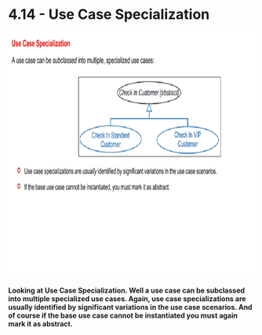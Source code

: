 # 4.14 - Use Case Specialization

<img src="/images/04_14_01.jpg" width="800" height="500">


**Looking at Use Case Specialization. Well a use case can be subclassed into multiple specialized use cases. Again, use case specializations are usually identified by significant variations in the use case scenarios. And of course if the base use case cannot be instantiated you must again mark it as abstract.**
